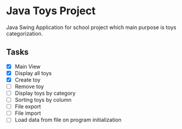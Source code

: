 # Java Toys Project
Java Swing Application for school project which main purpose is toys categorization.

## Tasks

-[x] Main View
-[x] Display all toys
-[x] Create toy
-[ ] Remove toy
-[ ] Display toys by category
-[ ] Sorting toys by column
-[ ] File export
-[ ] File import
-[ ] Load data from file on program initialization
